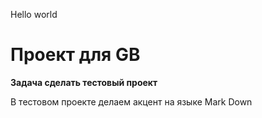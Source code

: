 Hello world

# Проект для GB

**Задача сделать тестовый проект**

В тестовом проекте делаем акцент на языке Mark Down




